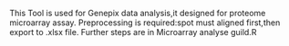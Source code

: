 This Tool is used for Genepix data analysis,it designed for proteome microarray assay.
Preprocessing is required:spot must aligned first,then export to .xlsx file.
Further steps are in Microarray analyse guild.R


